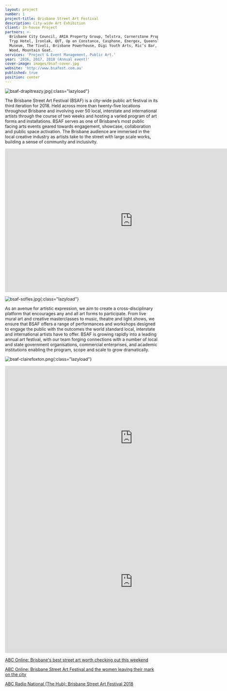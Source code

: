 ```yaml
---
layout: project
number: 1
project-title: Brisbane Street Art Festival
description: City-wide Art Exhibition
client: In-house Project
partners: >-
  Brisbane City Council, ARIA Property Group, Telstra, Cornerstone Properties,
  Tryp Hotel, Ironlak, QUT, Up on Constance, Casphone, Energex, Queensland
  Museum, The Tivoli, Brisbane Powerhouse, Digi Youth Arts, Ric’s Bar, Stone and
  Wood, Mountain Goat.
services: 'Project & Event Management, Public Art.'
year: '2016, 2017, 2018 (Annual event)'
cover-image: images/bsaf-cover.jpg
website: 'http://www.bsafest.com.au'
published: true
position: center
---
```

![bsaf-drapltreazy.jpg]({{site.baseurl}}/images/bsaf-drapltreazy.jpg){:class="lazyload"}

The Brisbane Street Art Festival (BSAF) is a city-wide public art festival in its third iteration for 2018. Held across more than twenty-five locations throughout Brisbane and involving over 50 local, interstate and international artists through the course of two weeks and hosting a varied program of art forms and installations. BSAF serves as one of Brisbane’s most public facing arts events geared towards engagement, showcase, collaboration and public space activation. The Brisbane audience are immersed in the local creative industry as artists take to the street with large scale works, building a sense of community and inclusivity.

<div class="video-responsive">
	<iframe class="lazyload" width="840" height="473" src="https://www.youtube.com/embed/-G00XOwrU9o" frameborder="0" allowfullscreen=""></iframe>
</div>

![bsaf-sofles.jpg]({{site.baseurl}}/images/bsaf-sofles.jpg){:class="lazyload"}

As an avenue for artistic expression, we aim to create a cross-disciplinary platform that encourages any and all art forms to participate. From live mural art and creative masterclasses to music, theatre and light shows, we ensure that BSAF offers a range of performances and workshops designed to engage the public with the outcomes the world standard local, interstate and international artists have to offer. BSAF is growing rapidly into a leading annual art festival, with our team forging connections with a number of local and state government organisations, commercial enterprises, and academic institutions enabling the program, scope and scale to grow dramatically. 

![bsaf-clairefoxton.png]({{site.baseurl}}/images/bsaf-clairefoxton.png){:class="lazyload"}

<div class="video-responsive">
	<iframe class="lazyload" width="840" height="473" src="https://www.youtube.com/embed/uGn4lN7CXpQ" frameborder="0" allowfullscreen=""></iframe>
</div>

<div class="video-responsive">
	<iframe class="lazyload" width="840" height="473" src="https://www.youtube.com/embed/TSmbfi1p4sI" frameborder="0" allowfullscreen=""></iframe>
</div>

<a href="http://www.abc.net.au/news/2018-04-21/brisbane-street-art-worth-checking-out-this-weekend/9680346">ABC Online: Brisbane's best street art worth checking out this weekend</a>

<a href="http://www.abc.net.au/news/2018-04-11/brisbane-street-art-festival-women-making-their-mark/9635812">ABC Online: Brisbane Street Art Festival and the women leaving their mark on the city</a>

<a href="http://www.abc.net.au/radionational/programs/the-hub-on-art/the-hub-on-art-wednesday-5th-of-april/9612764">ABC Radio National (The Hub): Brisbane Street Art Festival 2018</a>

